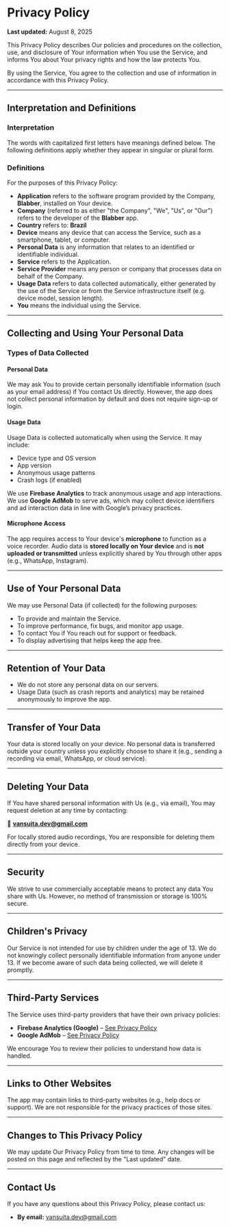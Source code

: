 <style>.site-title{display:none}.site-nav{display:none}</style>

# Privacy Policy

**Last updated:** August 8, 2025

This Privacy Policy describes Our policies and procedures on the collection, use, and disclosure of
Your information when You use the Service, and informs You about Your privacy rights and how the law
protects You.

By using the Service, You agree to the collection and use of information in accordance with this
Privacy Policy.

---

## Interpretation and Definitions

### Interpretation

The words with capitalized first letters have meanings defined below. The following definitions
apply whether they appear in singular or plural form.

### Definitions

For the purposes of this Privacy Policy:

- **Application** refers to the software program provided by the Company, **Blabber**,
  installed on Your device.
- **Company** (referred to as either "the Company", "We", "Us", or "Our") refers to the developer of
  the **Blabber** app.
- **Country** refers to: **Brazil**
- **Device** means any device that can access the Service, such as a smartphone, tablet, or
  computer.
- **Personal Data** is any information that relates to an identified or identifiable individual.
- **Service** refers to the Application.
- **Service Provider** means any person or company that processes data on behalf of the Company.
- **Usage Data** refers to data collected automatically, either generated by the use of the Service
  or from the Service infrastructure itself (e.g. device model, session length).
- **You** means the individual using the Service.

---

## Collecting and Using Your Personal Data

### Types of Data Collected

#### Personal Data

We may ask You to provide certain personally identifiable information (such as your email address)
if You contact Us directly. However, the app does not collect personal information by default and
does not require sign-up or login.

#### Usage Data

Usage Data is collected automatically when using the Service. It may include:

- Device type and OS version
- App version
- Anonymous usage patterns
- Crash logs (if enabled)

We use **Firebase Analytics** to track anonymous usage and app interactions.  
We use **Google AdMob** to serve ads, which may collect device identifiers and ad interaction data
in line with Google’s privacy practices.

#### Microphone Access

The app requires access to Your device's **microphone** to function as a voice recorder. Audio data
is **stored locally on Your device** and is **not uploaded or transmitted** unless explicitly shared
by You through other apps (e.g., WhatsApp, Instagram).

---

## Use of Your Personal Data

We may use Personal Data (if collected) for the following purposes:

- To provide and maintain the Service.
- To improve performance, fix bugs, and monitor app usage.
- To contact You if You reach out for support or feedback.
- To display advertising that helps keep the app free.

---

## Retention of Your Data

- We do not store any personal data on our servers.
- Usage Data (such as crash reports and analytics) may be retained anonymously to improve the app.

---

## Transfer of Your Data

Your data is stored locally on your device. No personal data is transferred outside your country
unless you explicitly choose to share it (e.g., sending a recording via email, WhatsApp, or cloud
service).

---

## Deleting Your Data

If You have shared personal information with Us (e.g., via email), You may request deletion at any
time by contacting:

📧 **vansuita.dev@gmail.com**

For locally stored audio recordings, You are responsible for deleting them directly from your
device.

---

## Security

We strive to use commercially acceptable means to protect any data You share with Us. However, no
method of transmission or storage is 100% secure.

---

## Children's Privacy

Our Service is not intended for use by children under the age of 13. We do not knowingly collect
personally identifiable information from anyone under 13. If we become aware of such data being
collected, we will delete it promptly.

---

## Third-Party Services

The Service uses third-party providers that have their own privacy policies:

- **Firebase Analytics (Google)** – [See Privacy Policy](https://policies.google.com/privacy)
- **Google AdMob** – [See Privacy Policy](https://policies.google.com/privacy)

We encourage You to review their policies to understand how data is handled.

---

## Links to Other Websites

The app may contain links to third-party websites (e.g., help docs or support). We are not
responsible for the privacy practices of those sites.

---

## Changes to This Privacy Policy

We may update Our Privacy Policy from time to time. Any changes will be posted on this page and
reflected by the "Last updated" date.

---

## Contact Us

If you have any questions about this Privacy Policy, please contact us:

- **By email:** [vansuita.dev@gmail.com](mailto:vansuita.dev@gmail.com)
